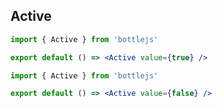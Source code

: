 ## Active

```jsx
import { Active } from 'bottlejs'

export default () => <Active value={true} />
```

```jsx
import { Active } from 'bottlejs'

export default () => <Active value={false} />
```
